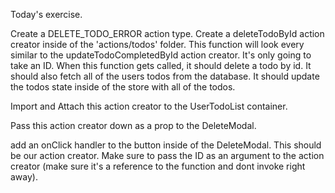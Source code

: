 Today's exercise.

Create a DELETE_TODO_ERROR action type.
Create a deleteTodoById action creator inside of the 'actions/todos' folder.
This function will look every similar to the updateTodoCompletedById action creator.
It's only going to take an ID.
When this function gets called, it should delete a todo by id.
It should also fetch all of the users todos from the database.
It should update the todos state inside of the store with all of the todos.


Import and Attach this action creator to the UserTodoList container.


Pass this action creator down as a prop to the DeleteModal.


add an onClick handler to the button inside of the DeleteModal.
This should be our action creator. Make sure to pass the ID as an argument to the action creator 
(make sure it's a reference to the function and dont invoke right away).

